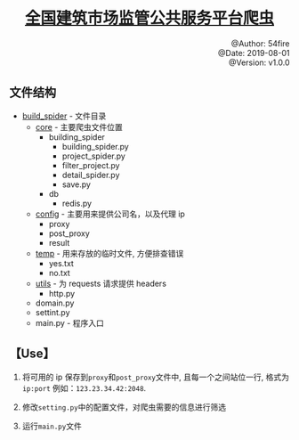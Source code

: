 # <div align="center"><a href="http://jzsc.mohurd.gov.cn/asite/jsbpp/index">全国建筑市场监管公共服务平台爬虫</a></div>

<div align="right">
@Author: 54fire  </br>
@Date:  2019-08-01  </br>
@Version: v1.0.0  
</div>

## 文件结构

- [build_spider]() - 文件目录
  - [core](./core) - 主要爬虫文件位置
    - building_spider
      - building_spider.py
      - project_spider.py
      - filter_project.py
      - detail_spider.py
      - save.py
    - db
      - redis.py
  - [config](./config) - 主要用来提供公司名，以及代理 ip
    - proxy
    - post_proxy
    - result
  - [temp](./temp) - 用来存放的临时文件, 方便排查错误
    - yes.txt
    - no.txt
  - [utils](./utils) - 为 requests 请求提供 headers
    - http.py
  - domain.py
  - settint.py
  - main.py - 程序入口

## 【Use】

1. 将可用的 ip 保存到`proxy`和`post_proxy`文件中, 且每一个之间站位一行, 格式为 `ip:port`
   例如：`123.23.34.42:2048`.

2. 修改`setting.py`中的配置文件，对爬虫需要的信息进行筛选

3. 运行`main.py`文件
